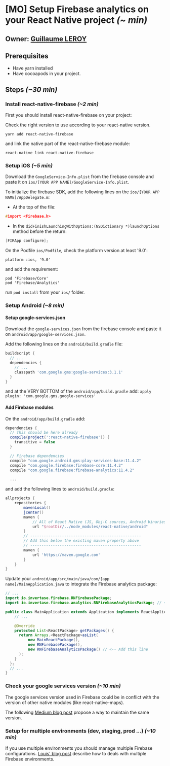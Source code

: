 
# [MO] Setup Firebase analytics on your React Native project *(~<Time> min)*

## Owner: [Guillaume LEROY](http://github.com/GuillaumeLe/)

## Prerequisites
* Have yarn installed
* Have cocoapods in your project.

## Steps *(~30 min)*
### Install react-native-firebase *(~2 min)*
First you should install react-native-firebase on your project:

Check the right version to use according to your react-native version.

`yarn add react-native-firebase`

and link the native part of the react-native-firebase module:

`react-native link react-native-firebase`

### Setup iOS *(~5 min)*
Download the `GoogleService-Info.plist` from the firebase console and paste it on `ios/[YOUR APP NAME]/GoogleService-Info.plist`.

To initialize the firebase SDK, add the following lines on the `ios/[YOUR APP NAME]/AppDelegate.m`:

* At the top of the file:
```c
#import <Firebase.h>
```

* In the `didFinishLaunchingWithOptions:(NSDictionary *)launchOptions` method before the return:
```c
[FIRApp configure];
```

On the Podfile `ios/Podfile`, check the platform version at least '9.0':

`platform :ios, '9.0'`

and add the requirement:
```
pod 'Firebase/Core'
pod 'Firebase/Analytics'
```

run `pod install` from your `ios/` folder.

### Setup Android *(~8 min)*
#### Setup google-services.json
Download the `google-services.json` from the firebase console and paste it on `android/app/google-services.json`.

Add the following lines on the `android/build.gradle` file:
```gradle
buildscript {
  // ...
  dependencies {
    // ...
    classpath 'com.google.gms:google-services:3.1.1'
  }
}
```

and at the VERY BOTTOM of the `android/app/build.gradle` add:
`apply plugin: 'com.google.gms.google-services'`

#### Add Firebase modules
On the `android/app/build.gradle` add:
```gradle
dependencies {
  // This should be here already
  compile(project(':react-native-firebase')) {
    transitive = false
  }

  // Firebase dependencies
  compile "com.google.android.gms:play-services-base:11.4.2"
  compile "com.google.firebase:firebase-core:11.4.2"
  compile "com.google.firebase:firebase-analytics:11.4.2"

  ...
```

and add the following lines to `android/build.gradle`:
```gradle
allprojects {
    repositories {
        mavenLocal()
        jcenter()
        maven {
            // All of React Native (JS, Obj-C sources, Android binaries) is installed from npm
            url "$rootDir/../node_modules/react-native/android"
        }
        // -------------------------------------------------
        // Add this below the existing maven property above
        // -------------------------------------------------
        maven {
            url 'https://maven.google.com'
        }
    }
}
```

Update your `android/app/src/main/java/com/[app name]/MainApplication.java` to integrate the Firebase analytics package:

```java
// ...
import io.invertase.firebase.RNFirebasePackage;
import io.invertase.firebase.analytics.RNFirebaseAnalyticsPackage; // <-- Add this line

public class MainApplication extends Application implements ReactApplication {
    // ...

    @Override
    protected List<ReactPackage> getPackages() {
      return Arrays.<ReactPackage>asList(
          new MainReactPackage(),
          new RNFirebasePackage(),
          new RNFirebaseAnalyticsPackage() // <-- Add this line
      );
    }
  };
  // ...
}
```


### Check your google services version *(~10 min)*

The google services version used in Firebase could be in conflict with the version of other native modules (like react-native-maps).

The following [Medium blog post](https://medium.com/@suchydan/how-to-solve-google-play-services-version-collision-in-gradle-dependencies-ef086ae5c75f) propose a way to maintain the same version.

### Setup for multiple environments (dev, staging, prod ...) *(~10 min)*

If you use multiple environments you should manage multiple Firebase configurations. [Louis' blog post](https://medium.com/bam-tech/setup-firebase-on-ios-android-with-multiple-environments-ad4e7ef35607) describe how to deals with multiple Firebase environments.
